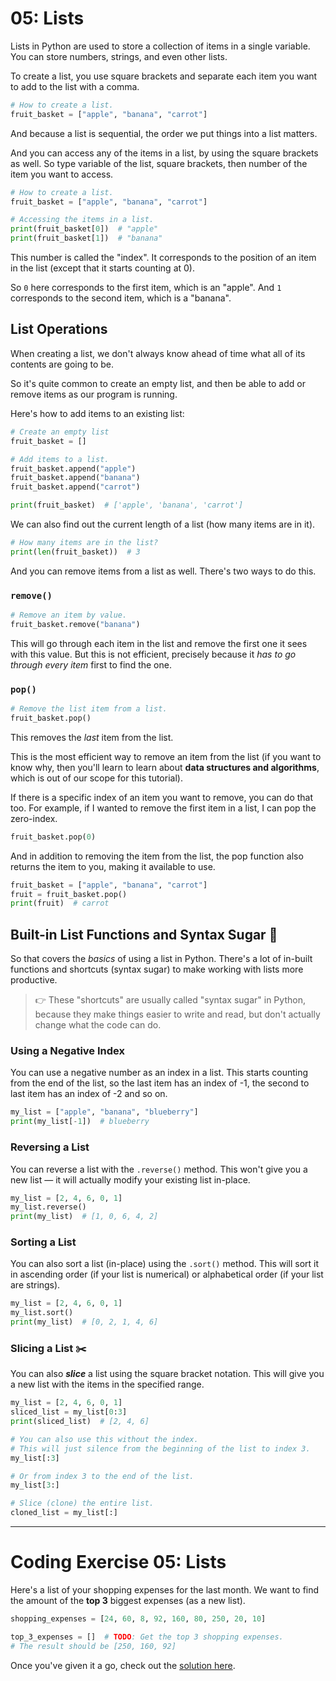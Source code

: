 # 05: Lists

Lists in Python are used to store a collection of items in a single variable. You can store numbers, strings, and even other lists.

To create a list, you use square brackets and separate each item you want to add to the list with a comma.

```python
# How to create a list.
fruit_basket = ["apple", "banana", "carrot"]
```

And because a list is sequential, the order we put things into a list matters.

And you can access any of the items in a list, by using the square brackets as well. So type variable of the list, square brackets, then number of the item you want to access.

```python
# How to create a list.
fruit_basket = ["apple", "banana", "carrot"]

# Accessing the items in a list.
print(fruit_basket[0])  # "apple"
print(fruit_basket[1])  # "banana"
```

This number is called the "index". It corresponds to the position of an item in the list (except that it starts counting at 0).

So `0` here corresponds to the first item, which is an "apple". And `1` corresponds to the second item, which is a "banana".

## List Operations

When creating a list, we don't always know ahead of time what all of its contents are going to be.

So it's quite common to create an empty list, and then be able to add or remove items as our program is running.

Here's how to add items to an existing list:

```python
# Create an empty list
fruit_basket = []

# Add items to a list.
fruit_basket.append("apple")
fruit_basket.append("banana")
fruit_basket.append("carrot")

print(fruit_basket)  # ['apple', 'banana', 'carrot']
```

We can also find out the current length of a list (how many items are in it).

```python
# How many items are in the list?
print(len(fruit_basket))  # 3
```

And you can remove items from a list as well. There's two ways to do this.

### `remove()`

```python
# Remove an item by value.
fruit_basket.remove("banana")
```

This will go through each item in the list and remove the first one it sees with this value. But this is not efficient, precisely because it _has to go through every item_ first to find the one.

### `pop()`

```python
# Remove the list item from a list.
fruit_basket.pop()
```

This removes the _last_ item from the list.

This is the most efficient way to remove an item from the list (if you want to know why, then you'll learn to learn about **data structures and algorithms**, which is out of our scope for this tutorial).

If there is a specific index of an item you want to remove, you can do that too. For example, if I wanted to remove the first item in a list, I can pop the zero-index.

```python
fruit_basket.pop(0)
```

And in addition to removing the item from the list, the pop function also returns the item to you, making it available to use.

```python
fruit_basket = ["apple", "banana", "carrot"]
fruit = fruit_basket.pop()
print(fruit)  # carrot
```

## Built-in List Functions and Syntax Sugar 🍭

So that covers the _basics_ of using a list in Python. There's a lot of in-built functions and shortcuts (syntax sugar) to make working with lists more productive.

> 👉 These "shortcuts" are usually called "syntax sugar" in Python, because they make things easier to write and read, but don't actually change what the code can do.

### Using a Negative Index

You can use a negative number as an index in a list. This starts counting from the end of the list, so the last item has an index of -1, the second to last item has an index of -2 and so on.

```python
my_list = ["apple", "banana", "blueberry"]
print(my_list[-1])  # blueberry
```

### Reversing a List

You can reverse a list with the `.reverse()` method. This won't give you a new list — it will actually modify your existing list in-place.

```python
my_list = [2, 4, 6, 0, 1]
my_list.reverse()
print(my_list)  # [1, 0, 6, 4, 2]
```

### Sorting a List

You can also sort a list (in-place) using the `.sort()` method. This will sort it in ascending order (if your list is numerical) or alphabetical order (if your list are strings).

```python
my_list = [2, 4, 6, 0, 1]
my_list.sort()
print(my_list)  # [0, 2, 1, 4, 6]
```

### Slicing a List ✂️

You can also **_slice_** a list using the square bracket notation. This will give you a new list with the items in the specified range.

```python
my_list = [2, 4, 6, 0, 1]
sliced_list = my_list[0:3]
print(sliced_list)  # [2, 4, 6]
```

```python
# You can also use this without the index.
# This will just silence from the beginning of the list to index 3.
my_list[:3]

# Or from index 3 to the end of the list.
my_list[3:]
```

```python
# Slice (clone) the entire list.
cloned_list = my_list[:]
```

---

# Coding Exercise 05: Lists

Here's a list of your shopping expenses for the last month. We want to find the amount of the **top 3** biggest expenses (as a new list).

```python
shopping_expenses = [24, 60, 8, 92, 160, 80, 250, 20, 10]

top_3_expenses = []  # TODO: Get the top 3 shopping expenses.
# The result should be [250, 160, 92]
```

Once you've given it a go, check out the [solution here](./solution_05.py).
